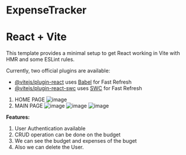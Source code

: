 # ExpenseTracker
# React + Vite

This template provides a minimal setup to get React working in Vite with HMR and some ESLint rules.

Currently, two official plugins are available:

- [@vitejs/plugin-react](https://github.com/vitejs/vite-plugin-react/blob/main/packages/plugin-react/README.md) uses [Babel](https://babeljs.io/) for Fast Refresh
- [@vitejs/plugin-react-swc](https://github.com/vitejs/vite-plugin-react-swc) uses [SWC](https://swc.rs/) for Fast Refresh


1. HOME PAGE
![image](https://github.com/abhishekbahr/Budget-Tracking-App/assets/96624688/3ca0850e-970c-49e3-9470-e920b1edb914)
2. MAIN PAGE
![image](https://github.com/abhishekbahr/Budget-Tracking-App/assets/96624688/f634596e-2976-4ddf-9226-6302ab03ec99)
![image](https://github.com/abhishekbahr/Budget-Tracking-App/assets/96624688/5530935f-74ac-4c2b-9ae9-a9701778a1bc)
![image](https://github.com/abhishekbahr/Budget-Tracking-App/assets/96624688/a74f527a-7abe-4161-871d-c8e470fff84a)


**Features:**
1. User Authentication available
2. CRUD operation can be done on the budget
3. We can see the budget and expenses of the buget
4. Also we can delete the User.
